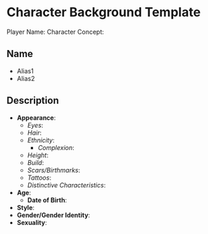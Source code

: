 # Character Background Template

Player Name:
Character Concept:

## Name

- Alias1
- Alias2

## Description

- **Appearance**:
  - *Eyes*:
  - *Hair*:
  - *Ethnicity*:
    - *Complexion*:
  - *Height*:
  - *Build*:
  - *Scars/Birthmarks*:
  - *Tattoos*:
  - *Distinctive Characteristics*:
- **Age**:
  - **Date of Birth**:
- **Style**:
- **Gender/Gender Identity**:
- **Sexuality**:

##
